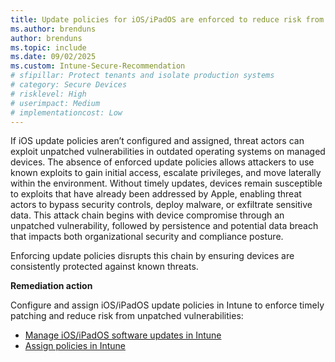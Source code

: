 ```yaml
---
title: Update policies for iOS/iPadOS are enforced to reduce risk from unpatched vulnerabilities
ms.author: brenduns
author: brenduns
ms.topic: include
ms.date: 09/02/2025
ms.custom: Intune-Secure-Recommendation
# sfipillar: Protect tenants and isolate production systems
# category: Secure Devices
# risklevel: High
# userimpact: Medium
# implementationcost: Low
---
```

If iOS update policies aren’t configured and assigned, threat actors can exploit unpatched vulnerabilities in outdated operating systems on managed devices. The absence of enforced update policies allows attackers to use known exploits to gain initial access, escalate privileges, and move laterally within the environment. Without timely updates, devices remain susceptible to exploits that have already been addressed by Apple, enabling threat actors to bypass security controls, deploy malware, or exfiltrate sensitive data. This attack chain begins with device compromise through an unpatched vulnerability, followed by persistence and potential data breach that impacts both organizational security and compliance posture.

Enforcing update policies disrupts this chain by ensuring devices are consistently protected against known threats.

**Remediation action**

Configure and assign iOS/iPadOS update policies in Intune to enforce timely patching and reduce risk from unpatched vulnerabilities:  
- [Manage iOS/iPadOS software updates in Intune](/intune/intune-service/protect/software-updates-guide-ios-ipados)
- [Assign policies in Intune](/intune/intune-service/configuration/device-profile-assign#assign-a-policy-to-users-or-groups)
